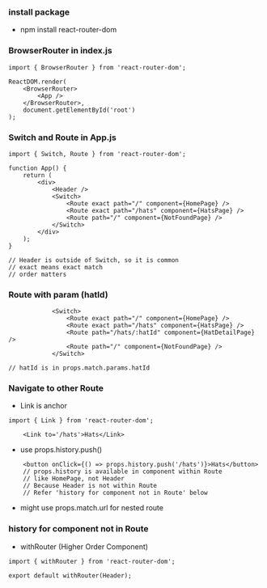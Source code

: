 ### install package
 - npm install react-router-dom

### BrowserRouter in index.js
```
import { BrowserRouter } from 'react-router-dom';

ReactDOM.render(
    <BrowserRouter>
        <App />
    </BrowserRouter>,
    document.getElementById('root')
);
```

### Switch and Route in App.js
```
import { Switch, Route } from 'react-router-dom';

function App() {
    return (
        <div>
            <Header />
            <Switch>
                <Route exact path="/" component={HomePage} />
                <Route exact path="/hats" component={HatsPage} />
                <Route path="/" component={NotFoundPage} />
            </Switch>
        </div>
    );
}

// Header is outside of Switch, so it is common
// exact means exact match
// order matters
```

### Route with param (hatId)
```
            <Switch>
                <Route exact path="/" component={HomePage} />
                <Route exact path="/hats" component={HatsPage} />
                <Route path="/hats/:hatId" component={HatDetailPage} />
                <Route path="/" component={NotFoundPage} />
            </Switch>

// hatId is in props.match.params.hatId
```

### Navigate to other Route
  - Link is anchor
```
import { Link } from 'react-router-dom';

    <Link to='/hats'>Hats</Link>
```
  - use props.history.push()
```
    <button onClick={() => props.history.push('/hats')}>Hats</button>
    // props.history is available in component within Route
    // like HomePage, not Header
    // Because Header is not within Route
    // Refer 'history for component not in Route' below
```
  - might use props.match.url for nested route

### history for component not in Route
  - withRouter (Higher Order Component)
```
import { withRouter } from 'react-router-dom';

export default withRouter(Header);
```